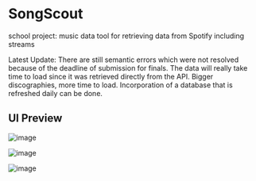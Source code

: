 # SongScout
school project: music data tool for retrieving data from Spotify including streams

Latest Update: There are still semantic errors which were not resolved because of the deadline of submission for finals. The data will really take time to load since it was retrieved directly from the API. Bigger discographies, more time to load. Incorporation of a database that is refreshed daily can be done.



## UI Preview

![image](https://user-images.githubusercontent.com/32819318/135703751-0cb598c2-8423-4ab8-807e-21bee82ab514.png)

![image](https://user-images.githubusercontent.com/32819318/135703857-fe4a5640-1d9e-4944-8613-31430db56b6b.png)

![image](https://user-images.githubusercontent.com/32819318/135703878-c8ed0355-046d-416d-9bc5-66592f2b4dc3.png)





































